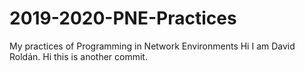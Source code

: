 # 2019-2020-PNE-Practices
My practices of Programming in Network Environments
Hi I am David Roldán. 
Hi this is another commit.
